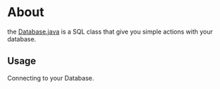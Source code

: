 # About
the [Database.java](https://github.com/u7k1/database/blob/main/Database.java) is a SQL class that give you simple actions with your database.
## Usage
Connecting to your Database.

